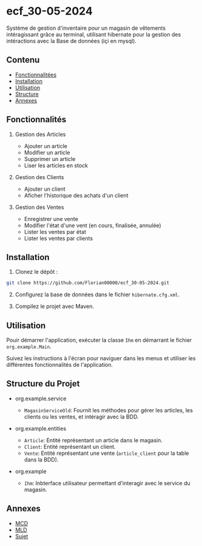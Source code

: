 # ecf_30-05-2024

Système de gestion d'inventaire pour un magasin de vêtements intéragissant grâce au terminal, utilisant hibernate pour la gestion des intéractions avec la Base de données (içi en mysql).

## Contenu

- [Fonctionnalitées](#fonctionnalités)
- [Installation](#installation)
- [Utilisation](#utilisation)
- [Structure](#structure-du-projet)
- [Annexes](#annexes)

##  Fonctionnalités

1. Gestion des Articles  

    - Ajouter un article
    - Modifier un article
    - Supprimer un article
    - Liser les articles en stock

2. Gestion des Clients

    - Ajouter un client 
    - Aficher l'historique des achats d'un client

3. Gestion des Ventes 

    - Enregistrer une vente 
    - Modifier l'état d'une vent (en cours, finalisée, annulée)
    - Lister les ventes par état
    - Lister les ventes par clients

## Installation 

1. Clonez le dépôt :

```bash
git clone https://github.com/Florian00000/ecf_30-05-2024.git
```

2. Configurez la base de données dans le fichier `hibernate.cfg.xml`.  

3. Compilez le projet avec Maven.

## Utilisation 

Pouir démarrer l'application, exécuter la classe `Ihm` en démarrant le fichier `org.example.Main`.  

Suivez les instructions à l'écran pour naviguer dans les menus et utiliser les différentes fonctionnalités de l'application.

## Structure du Projet

- org.example.service

    - `MagasinServiceOld`: Fournit les méthodes pour gérer les articles, les clients ou les ventes, et intéragir avec la BDD.  
- org.example.entities
    - `Article`: Entité représentant un article dans le magasin.
    - `Client`: Entité représentant un client.
    - `Vente`: Entité représentant une vente (`article_client` pour la table dans la BDD).
- org.example
    - `Ihm`: Inbterface utilisateur permettant d'interagir avec le service du magasin.

## Annexes

- [MCD](https://github.com/Florian00000/ecf_30-05-2024/blob/main/MCD_ecf.jpg) 
- [MLD](https://github.com/Florian00000/ecf_30-05-2024/blob/main/MLD_ecf.jpg) 
- [Sujet](https://github.com/Florian00000/ecf_30-05-2024/blob/main/sujet-ecf-30-05-2024.pdf)
    